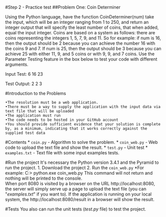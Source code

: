 #Step 2 - Practice test
##Problem One: Coin Determiner

Using the Python language, have the function CoinDeterminer(num) take the input, which will be an integer ranging from 1 to
250, and return an integer output that will specify the least number of coins, that when added, equal the input integer. 
Coins are based on a system as follows: there are coins representing the integers 1, 5, 7, 9, and 11. So for example: 
if num is 16, then the output should be 2 because you can achieve the number 16 with the coins 9 and 7. If num is 25, 
then the output should be 3 because you can achieve 25 with either 11, 9, and 5 coins or with 9, 9, and 7 coins. 
Use the Parameter Testing feature in the box below to test your code with different arguments.

Input Test:
6
16
23

Test Output:
2
2
3

#Introduction to the Problems

    •The resolution must be a web application.
    •There must be a way to supply the application with the input data via text file that will be uploaded
    •The application must run
    •The code needs to be hosted in your GitHub account
    •You should provide sufficient evidence that your solution is complete by, as a minimum, indicating that it works correctly against the supplied test data

#Contents
    * `coin.py` - Algorithm to solve the problem.
    * `coin_web.py` - Web code to upload the text file and show the result.
    * `test.py` - Unit test
    * `examples.txt` - Text file with some input examples tests.

#Run the project
It's necessary the Python version 3.4.1 and the Pyramid to run the project.
    1. Download the project
    2. Run the `coin_web.py` 
        *For example: 
            C:\> python.exe coin_web.py
        This command will not return and nothing will be printed to the console.    
        When port 8080 is visited by a browser on the URL http://localhost:8080, the server will simply serve up a page to upload the text file (you can "_examples.txt_" if you want to). 
        If the application is running on your local system, the http://localhost:8080/result in a browser will show the result.

#Tests
You also can run the unit tests (_test.py_ file)  to test the project.